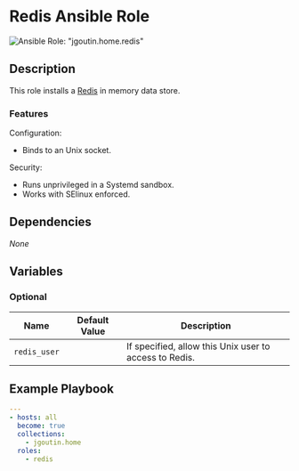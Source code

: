 # Redis Ansible Role

![Ansible Role: "jgoutin.home.redis"](https://github.com/JGoutin/ansible_home/workflows/Ansible%20Role:%20%22jgoutin.home.redis%22/badge.svg)

## Description

This role installs a [Redis](https://redis.io) in memory data store.

### Features

Configuration:
* Binds to an Unix socket.
  
Security:
* Runs unprivileged in a Systemd sandbox.
* Works with SElinux enforced.

## Dependencies

*None*

## Variables

### Optional

| Name           | Default Value | Description                        |
| -------------- | ------------- | -----------------------------------|
| `redis_user`| | If specified, allow this Unix user to access to Redis.

## Example Playbook

```yaml
---
- hosts: all
  become: true
  collections:
    - jgoutin.home
  roles:
    - redis
```
